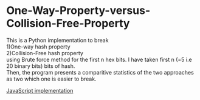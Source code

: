 # One-Way-Property-versus-Collision-Free-Property
This is a Python implementation to break                                                                                                          
1)One-way hash property                                                                                                                    
2)Collision-Free hash property                                                                                                                 
using Brute force method for the first n hex bits. I have taken first n (=5 i.e 20 binary bits) bits of hash.                                          
Then, the program presents a comparitive statistics of the two approaches as two which one is easier to break.                                                                              

[JavaScript implementation](https://tiagopossato.github.io/One-Way-Property-versus-Collision-Free-Property/JavaScript/)
